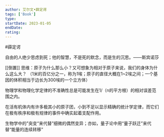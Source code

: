 ```yaml
---
author: 艾尔文•薛定谔
tags: ['Book']
type: 
startDate: 2023-01-05
endDate:
rating: 
---
```


#薛定谔

自由的人绝少思虑到死；他的智慧，不是死的默念，而是生的沉思。——斯宾诺莎

[[倒置]] 思维：原子为什么那么小？又可想象为相对于原子来说，我们的身体为什么这么大？
（1米的百亿分之一，称为1埃；原子的直径大概在1~2埃之间；一个基因的体积相当于边长为300埃的一个立方体）

物理学和物理化学定律的不准确性总是可能发生在1/（n的平方根）的相对误差范围之内。

在活有机体内有许多极其小的原子团，小到不足以显示精确的统计学定律，而它们在极有秩序和极有规律的事件中确实起着支配作用。

生物学中的"突变“来代替”细微的偶然变异；亦如，量子论中用“量子跃迁”来代替“能量的连续转移”

